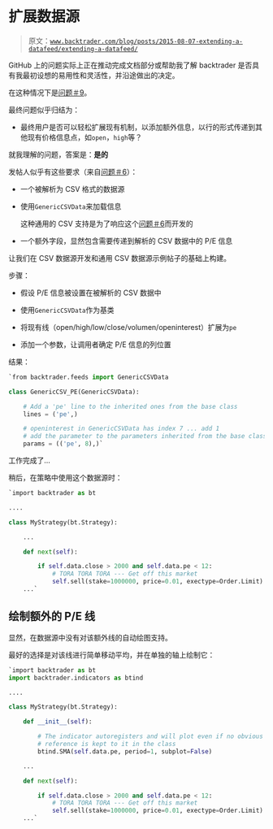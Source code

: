 # 扩展数据源

> 原文：[`www.backtrader.com/blog/posts/2015-08-07-extending-a-datafeed/extending-a-datafeed/`](https://www.backtrader.com/blog/posts/2015-08-07-extending-a-datafeed/extending-a-datafeed/)

GitHub 上的问题实际上正在推动完成文档部分或帮助我了解 backtrader 是否具有我最初设想的易用性和灵活性，并沿途做出的决定。

在这种情况下是[问题＃9](https://github.com/mementum/backtrader/issues/9)。

最终问题似乎归结为：

+   最终用户是否可以轻松扩展现有机制，以添加额外信息，以行的形式传递到其他现有价格信息点，如`open`，`high`等？

就我理解的问题，答案是：**是的**

发帖人似乎有这些要求（来自[问题＃6](https://github.com/mementum/backtrader/issues/6)）：

+   一个被解析为 CSV 格式的数据源

+   使用`GenericCSVData`来加载信息

    这种通用的 CSV 支持是为了响应这个[问题＃6](https://github.com/mementum/backtrader/issues/6)而开发的

+   一个额外字段，显然包含需要传递到解析的 CSV 数据中的 P/E 信息

让我们在 CSV 数据源开发和通用 CSV 数据源示例帖子的基础上构建。

步骤：

+   假设 P/E 信息被设置在被解析的 CSV 数据中

+   使用`GenericCSVData`作为基类

+   将现有线（open/high/low/close/volumen/openinterest）扩展为`pe`

+   添加一个参数，让调用者确定 P/E 信息的列位置

结果：

```py
`from backtrader.feeds import GenericCSVData

class GenericCSV_PE(GenericCSVData):

    # Add a 'pe' line to the inherited ones from the base class
    lines = ('pe',)

    # openinterest in GenericCSVData has index 7 ... add 1
    # add the parameter to the parameters inherited from the base class
    params = (('pe', 8),)` 
```

工作完成了...

稍后，在策略中使用这个数据源时：

```py
`import backtrader as bt

....

class MyStrategy(bt.Strategy):

    ...

    def next(self):

        if self.data.close > 2000 and self.data.pe < 12:
            # TORA TORA TORA --- Get off this market
            self.sell(stake=1000000, price=0.01, exectype=Order.Limit)
    ...` 
```

## 绘制额外的 P/E 线

显然，在数据源中没有对该额外线的自动绘图支持。

最好的选择是对该线进行简单移动平均，并在单独的轴上绘制它：

```py
`import backtrader as bt
import backtrader.indicators as btind

....

class MyStrategy(bt.Strategy):

    def __init__(self):

        # The indicator autoregisters and will plot even if no obvious
        # reference is kept to it in the class
        btind.SMA(self.data.pe, period=1, subplot=False)

    ...

    def next(self):

        if self.data.close > 2000 and self.data.pe < 12:
            # TORA TORA TORA --- Get off this market
            self.sell(stake=1000000, price=0.01, exectype=Order.Limit)
    ...` 
```
